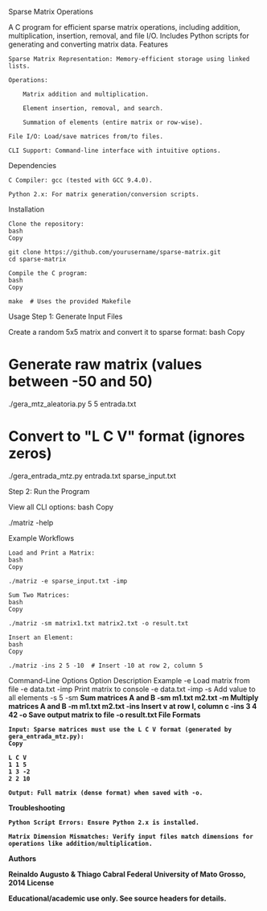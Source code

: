 Sparse Matrix Operations

A C program for efficient sparse matrix operations, including addition, multiplication, insertion, removal, and file I/O. Includes Python scripts for generating and converting matrix data.
Features

    Sparse Matrix Representation: Memory-efficient storage using linked lists.

    Operations:

        Matrix addition and multiplication.

        Element insertion, removal, and search.

        Summation of elements (entire matrix or row-wise).

    File I/O: Load/save matrices from/to files.

    CLI Support: Command-line interface with intuitive options.

Dependencies

    C Compiler: gcc (tested with GCC 9.4.0).

    Python 2.x: For matrix generation/conversion scripts.

Installation

    Clone the repository:
    bash
    Copy

    git clone https://github.com/yourusername/sparse-matrix.git  
    cd sparse-matrix  

    Compile the C program:
    bash
    Copy

    make  # Uses the provided Makefile  

Usage
Step 1: Generate Input Files

Create a random 5x5 matrix and convert it to sparse format:
bash
Copy

# Generate raw matrix (values between -50 and 50)  
./gera_mtz_aleatoria.py 5 5 entrada.txt  

# Convert to "L C V" format (ignores zeros)  
./gera_entrada_mtz.py entrada.txt sparse_input.txt  

Step 2: Run the Program

View all CLI options:
bash
Copy

./matriz -help  

Example Workflows

    Load and Print a Matrix:
    bash
    Copy

    ./matriz -e sparse_input.txt -imp  

    Sum Two Matrices:
    bash
    Copy

    ./matriz -sm matrix1.txt matrix2.txt -o result.txt  

    Insert an Element:
    bash
    Copy

    ./matriz -ins 2 5 -10  # Insert -10 at row 2, column 5  

Command-Line Options
Option	Description	Example
-e <file>	Load matrix from file	-e data.txt
-imp	Print matrix to console	-e data.txt -imp
-s <value>	Add value to all elements	-s 5
-sm <A> <B>	Sum matrices A and B	-sm m1.txt m2.txt
-m <A> <B>	Multiply matrices A and B	-m m1.txt m2.txt
-ins <l> <c> <v>	Insert v at row l, column c	-ins 3 4 42
-o <file>	Save output matrix to file	-o result.txt
File Formats

    Input: Sparse matrices must use the L C V format (generated by gera_entrada_mtz.py):
    Copy

    L C V  
    1 1 5  
    1 3 -2  
    2 2 10  

    Output: Full matrix (dense format) when saved with -o.

Troubleshooting

    Python Script Errors: Ensure Python 2.x is installed.

    Matrix Dimension Mismatches: Verify input files match dimensions for operations like addition/multiplication.

Authors

Reinaldo Augusto & Thiago Cabral
Federal University of Mato Grosso, 2014
License

Educational/academic use only. See source headers for details.
